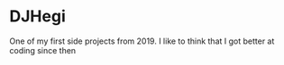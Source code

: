 # DJHegi
One of my first side projects from 2019. I like to think that I got better at coding since then
